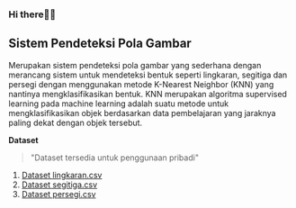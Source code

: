 ### Hi there👋🏻

## Sistem Pendeteksi Pola Gambar

Merupakan sistem pendeteksi pola gambar yang sederhana dengan merancang sistem untuk mendeteksi bentuk seperti lingkaran, segitiga dan persegi dengan menggunakan metode K-Nearest Neighbor (KNN) yang nantinya mengklasifikasikan bentuk. KNN merupakan algoritma supervised learning pada machine learning adalah suatu metode untuk mengklasifikasikan objek berdasarkan data pembelajaran yang jaraknya paling dekat dengan objek tersebut.

**Dataset**
>"Dataset tersedia untuk penggunaan pribadi"
1. [Dataset lingkaran.csv](https://github.com/anggistaop/Sistem-Deteksi-Pola-Gambar/tree/main/lingkaran "Dataset lingkaran.csv")
2. [Dataset segitiga.csv](https://github.com/anggistaop/Sistem-Deteksi-Pola-Gambar/tree/main/segitiga "Dataset segitiga.csv")
3. [Dataset persegi.csv](https://github.com/anggistaop/Sistem-Deteksi-Pola-Gambar/tree/main/kotak "Dataset persegi.csv")
